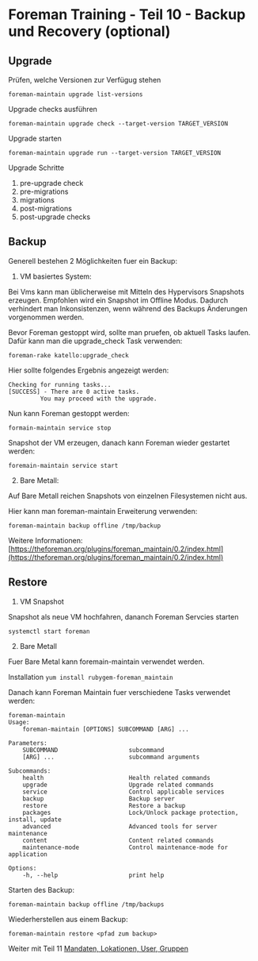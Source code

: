 # Foreman Training - Teil 10 - Backup und Recovery (optional)

## Upgrade

Prüfen, welche Versionen zur Verfügug stehen

    foreman-maintain upgrade list-versions

Upgrade checks ausführen

    foreman-maintain upgrade check --target-version TARGET_VERSION

Upgrade starten

    foreman-maintain upgrade run --target-version TARGET_VERSION

Upgrade Schritte

1. pre-upgrade check
1. pre-migrations
1. migrations
1. post-migrations
1. post-upgrade checks

## Backup

Generell bestehen 2 Möglichkeiten fuer ein Backup:

1. VM basiertes System:

Bei Vms kann man üblicherweise mit Mitteln des Hypervisors Snapshots erzeugen.
Empfohlen wird ein Snapshot im Offline Modus. Dadurch verhindert man Inkonsistenzen, wenn während des Backups Änderungen vorgenommen werden.

Bevor Foreman gestoppt wird, sollte man pruefen, ob aktuell Tasks laufen. Dafür kann man die upgrade_check Task verwenden:

    foreman-rake katello:upgrade_check

Hier sollte folgendes Ergebnis angezeigt werden:

    Checking for running tasks...
    [SUCCESS] - There are 0 active tasks.
             You may proceed with the upgrade.

Nun kann Foreman gestoppt werden:

    formain-maintain service stop

Snapshot der VM erzeugen, danach kann Foreman wieder gestartet werden:

    foremain-maintain service start

2. Bare Metall:

Auf Bare Metall reichen Snapshots von einzelnen Filesystemen nicht aus.

Hier kann man foreman-maintain Erweiterung verwenden:

    foreman-maintain backup offline /tmp/backup

Weitere Informationen: [https://theforeman.org/plugins/foreman_maintain/0.2/index.html](https://theforeman.org/plugins/foreman_maintain/0.2/index.html)

## Restore

1. VM Snapshot

Snapshot als neue VM hochfahren, dananch Foreman Servcies starten

    systemctl start foreman

2. Bare Metall

Fuer Bare Metal kann foremain-maintain verwendet werden.

Installation `yum install rubygem-foreman_maintain`

Danach kann Foreman Maintain fuer verschiedene Tasks verwendet werden:

    foreman-maintain
    Usage:
        foreman-maintain [OPTIONS] SUBCOMMAND [ARG] ...

    Parameters:
        SUBCOMMAND                    subcommand
        [ARG] ...                     subcommand arguments

    Subcommands:
        health                        Health related commands
        upgrade                       Upgrade related commands
        service                       Control applicable services
        backup                        Backup server
        restore                       Restore a backup
        packages                      Lock/Unlock package protection, install, update
        advanced                      Advanced tools for server maintenance
        content                       Content related commands
        maintenance-mode              Control maintenance-mode for application

    Options:
        -h, --help                    print help

Starten des Backup:

    foreman-maintain backup offline /tmp/backups

Wiederherstellen aus einem Backup:

    foreman-maintain restore <pfad zum backup>

Weiter mit Teil 11 [Mandaten, Lokationen, User, Gruppen](../11_mandanten)

